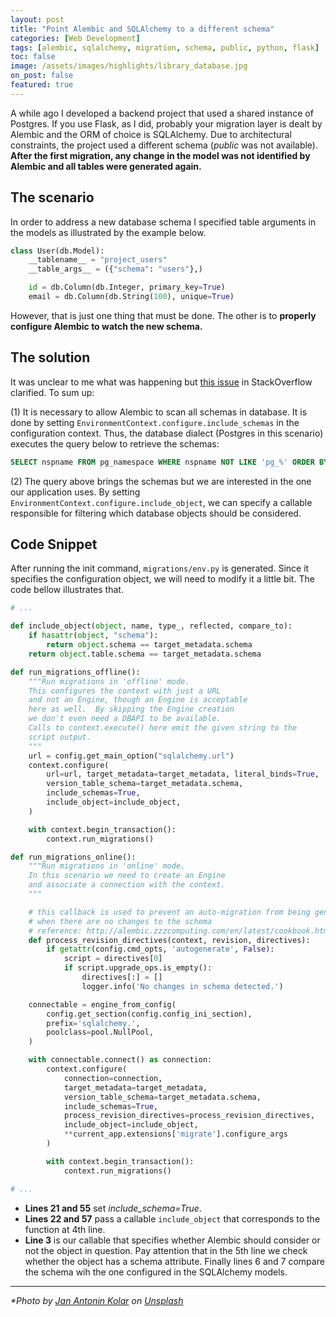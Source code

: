 ```yaml
---
layout: post
title: "Point Alembic and SQLAlchemy to a different schema"
categories: [Web Development]
tags: [alembic, sqlalchemy, migration, schema, public, python, flask]
toc: false
image: /assets/images/highlights/library_database.jpg
on_post: false
featured: true
---
```


A while ago I developed a backend project that used a shared instance of Postgres. If you use Flask, as I did, probably your migration layer is dealt by Alembic and the ORM of choice is SQLAlchemy. Due to architectural constraints, the project used a different schema (*public* was not available). **After the first migration, any change in the model was not identified by Alembic and all tables were generated again.**

## The scenario
In order to address a new database schema I specified table arguments in the models as illustrated by the example below.

```python
class User(db.Model):
    __tablename__ = "project_users"
    __table_args__ = ({"schema": "users"},)

    id = db.Column(db.Integer, primary_key=True)
    email = db.Column(db.String(100), unique=True)
```

However, that is just one thing that must be done. The other is to **properly configure Alembic to watch the new schema.**

## The solution
It was unclear to me what was happening but [this issue](https://stackoverflow.com/questions/26275041/alembic-sqlalchemy-does-not-detect-existing-tables) in StackOverflow clarified. To sum up:

(1) It is necessary to allow Alembic to scan all schemas in database. It is done by setting `EnvironmentContext.configure.include_schemas` in the configuration context. Thus, the database dialect (Postgres in this scenario) executes the query below to retrieve the schemas:

```sql
SELECT nspname FROM pg_namespace WHERE nspname NOT LIKE 'pg_%' ORDER BY nspname
```

(2) The query above brings the schemas but we are interested in the one our application uses. By setting `EnvironmentContext.configure.include_object`, we can specify a callable responsible for filtering which database objects should be considered.

## Code Snippet
After running the init command, `migrations/env.py` is generated. Since it specifies the configuration object, we will need to modify it a little bit. The code bellow illustrates that.

```python
# ...

def include_object(object, name, type_, reflected, compare_to):
    if hasattr(object, "schema"):
        return object.schema == target_metadata.schema
    return object.table.schema == target_metadata.schema

def run_migrations_offline():
    """Run migrations in 'offline' mode.
    This configures the context with just a URL
    and not an Engine, though an Engine is acceptable
    here as well.  By skipping the Engine creation
    we don't even need a DBAPI to be available.
    Calls to context.execute() here emit the given string to the
    script output.
    """
    url = config.get_main_option("sqlalchemy.url")
    context.configure(
        url=url, target_metadata=target_metadata, literal_binds=True,
        version_table_schema=target_metadata.schema,
        include_schemas=True,
        include_object=include_object,
    )

    with context.begin_transaction():
        context.run_migrations()

def run_migrations_online():
    """Run migrations in 'online' mode.
    In this scenario we need to create an Engine
    and associate a connection with the context.
    """

    # this callback is used to prevent an auto-migration from being generated
    # when there are no changes to the schema
    # reference: http://alembic.zzzcomputing.com/en/latest/cookbook.html
    def process_revision_directives(context, revision, directives):
        if getattr(config.cmd_opts, 'autogenerate', False):
            script = directives[0]
            if script.upgrade_ops.is_empty():
                directives[:] = []
                logger.info('No changes in schema detected.')

    connectable = engine_from_config(
        config.get_section(config.config_ini_section),
        prefix='sqlalchemy.',
        poolclass=pool.NullPool,
    )

    with connectable.connect() as connection:
        context.configure(
            connection=connection,
            target_metadata=target_metadata,
            version_table_schema=target_metadata.schema,
            include_schemas=True,
            process_revision_directives=process_revision_directives,
            include_object=include_object,
            **current_app.extensions['migrate'].configure_args
        )

        with context.begin_transaction():
            context.run_migrations()

# ...
```
- **Lines 21 and 55** set *include_schema=True*.
- **Lines 22 and 57** pass a callable `include_object` that corresponds to the function at 4th line.
- **Line 3** is our callable that specifies whether Alembic should consider or not the object in question. Pay attention that in the 5th line we check whether the object has a schema attribute. Finally lines 6 and 7 compare the schema wih the one configured in the SQLAlchemy models.

---

*\*Photo by [Jan Antonin Kolar](https://unsplash.com/photos/lRoX0shwjUQ) on [Unsplash](https://unsplash.com)*